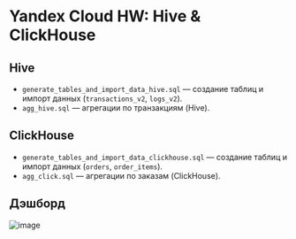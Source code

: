 # Yandex Cloud HW: Hive & ClickHouse

## Hive

- `generate_tables_and_import_data_hive.sql` — создание таблиц и импорт данных (`transactions_v2`, `logs_v2`).
- `agg_hive.sql` — агрегации по транзакциям (Hive).

## ClickHouse

- `generate_tables_and_import_data_clickhouse.sql` — создание таблиц и импорт данных (`orders`, `order_items`).
- `agg_click.sql` — агрегации по заказам (ClickHouse).


## Дэшборд
![image](https://github.com/user-attachments/assets/15a468b9-0bde-4739-a307-9f473dc9787b)
